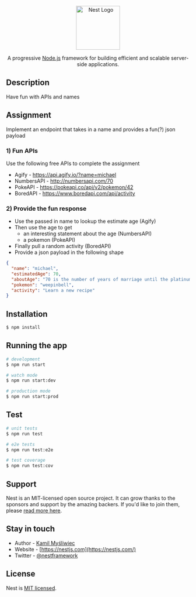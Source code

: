 <p align="center">
  <a href="http://nestjs.com/" target="blank"><img src="https://nestjs.com/img/logo-small.svg" width="120" alt="Nest Logo" /></a>
</p>

[circleci-image]: https://img.shields.io/circleci/build/github/nestjs/nest/master?token=abc123def456
[circleci-url]: https://circleci.com/gh/nestjs/nest
  
  <p align="center">A progressive <a href="http://nodejs.org" target="_blank">Node.js</a> framework for building efficient and scalable server-side applications.</p>

## Description

Have fun with APIs and names

## Assignment
Implement an endpoint that takes in a name and provides a fun(?) json payload

### 1) Fun APIs

Use the following free APIs to complete the assignment

- Agify - https://api.agify.io/?name=michael
- NumbersAPI - http://numbersapi.com/70
- PokeAPI - https://pokeapi.co/api/v2/pokemon/42
- BoredAPI - https://www.boredapi.com/api/activity

### 2) Provide the fun response

- Use the passed in name to lookup the estimate age (Agify)
- Then use the age to get
  - an interesting statement about the age (NumbersAPI)
  - a pokemon (PokeAPI) 
- Finally pull a random activity (BoredAPI)
- Provide a json payload in the following shape

```json
{
  "name": "michael",
  "estimatedAge": 70,
  "aboutAge": "70 is the number of years of marriage until the platinum wedding anniversary.",
  "pokemon": "weepinbell",
  "activity": "Learn a new recipe"
}
```

## Installation

```bash
$ npm install
```

## Running the app

```bash
# development
$ npm run start

# watch mode
$ npm run start:dev

# production mode
$ npm run start:prod
```

## Test

```bash
# unit tests
$ npm run test

# e2e tests
$ npm run test:e2e

# test coverage
$ npm run test:cov
```

## Support

Nest is an MIT-licensed open source project. It can grow thanks to the sponsors and support by the amazing backers. If you'd like to join them, please [read more here](https://docs.nestjs.com/support).

## Stay in touch

- Author - [Kamil Myśliwiec](https://twitter.com/kammysliwiec)
- Website - [https://nestjs.com](https://nestjs.com/)
- Twitter - [@nestframework](https://twitter.com/nestframework)

## License

  Nest is [MIT licensed](https://github.com/nestjs/nest/blob/master/LICENSE).
